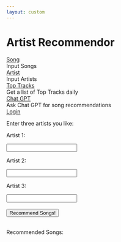 ```yaml
---
layout: custom
---
```


<style>
  @import url('https://fonts.googleapis.com/css2?family=Dosis&display=swap');
</style>
<html>
<head>
    <title>Artist Recommendor</title>
</head>
<link rel="stylesheet" href="./index.min.css" />
<body>
<h1>Artist Recommendor</h1>

<div class="as">
    <div class="tooltip">
      <a href="songrecinput.html" class="a1">Song</a>
      <div class="bottom">Input Songs</div>
    </div>
    <div class="tooltip">
      <a href="artist.html" class="a2">Artist</a>
      <div class="bottom">Input Artists</div>
    </div>
    <div class="tooltip">
      <a href="toptracks.html" class="a4">Top Tracks</a>
      <div class="bottom">Get a list of Top Tracks daily</div>
    </div>
    <div class="tooltip">
      <a href="chatgptapi.html" class="a4">Chat GPT</a>
      <div class="bottom">Ask Chat GPT for song recommendations</div>
    </div>
    <div class="tooltip">
      <a href="login.html" class="a5">Login</a>
    </div>
  </div>

<p>Enter three artists you like:</p>
    <p>Artist 1:</p>
    <input type="text" id="song1">
    <p>Artist 2:</p>
    <input type="text" id="song2">
    <p>Artist 3:</p>
    <input type="text" id="song3">
    <br>
    <br>
    <button onclick="songrec()">Recommend Songs!</button>
    <br>
    <br>
    <p>Recommended Songs:</p>
    <p id="rec"></p>
<!-- Include the JavaScript file -->

<script type="text/javascript" src="{{ site.baseurl }}/cookieCheck.js"></script>
<script>


</script>
</body>
</html>